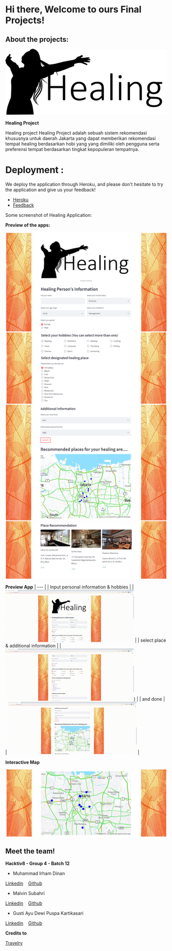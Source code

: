 # Hi there, Welcome to ours Final Projects!

## About the projects:

![alt text](./image/healing.png)

**Healing Project**

Healing project
Healing Project adalah sebuah sistem rekomendasi  khususnya untuk daerah Jakarta yang dapat memberikan rekomendasi tempat healing berdasarkan hobi yang yang dimiliki oleh pengguna serta preferensi tempat berdasarkan tingkat kepopuleran tempatnya.

# Deployment : 

We deploy the application through Heroku, and please don't hesitate to try the application and give us your feedback!

- [Heroku](https://healing-fp-ftds12-g4.herokuapp.com/)
- [Feedback](https://forms.gle/KTWkL3hft8odWD3i9)

Some screenshot of Healing Application:

**Preview of the apps:**

![image](./image/Section1.png)
![image](./image/Section2.png)
![image](./image/Section3.png)
![image](./image/Section4.png)

**Preview App**
| --- |
| Input personal information & hobbies |
| ![image](./image/demo_pt1.gif) |
| select place & additional information |
| ![image](./image/demo_pt2.gif)) |
| and done |
| ![image](./image/demo_pt3.gif) |

**Interactive Map**

![image](./image/map.png)

## Meet the team!

**Hacktiv8 - Group 4 - Batch 12**

- Muhammad Irham Dinan

[Linkedin](https://www.linkedin.com/in/dinanirham/)
&nbsp;&nbsp;
[Github](github.com/dinanirham)

- Malvin Subahri

[Linkedin](https://www.linkedin.com/in/malvinsubahri/)
&nbsp;&nbsp;
[Github](https://github.com/Malvinsubahri)

- Gusti Ayu Dewi Puspa Kartikasari

[Linkedin](https://www.linkedin.com/in/gusti-ayu-dewi-puspa-k/)
&nbsp;&nbsp;
[Github](https://github.com/DepusBuana)

**Credits to**

[Travelry](https://github.com/nirwanar/final_project)